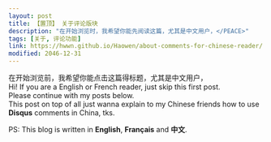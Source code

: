 ```yaml
---
layout: post
title: 【置顶】 关于评论版块
description: "在开始浏览时，我希望你能先阅读这篇，尤其是中文用户，</PEACE>"
tags: [关于, 评论功能]
link: https://hwwn.github.io/Haowen/about-comments-for-chinese-reader/
modified: 2046-12-31
---
```


在开始浏览前，我希望你能点击这篇得标题，尤其是中文用户，</PEACE>  
Hi! If you are a English or French reader, just skip this first post.  
Please continue with my posts below.   
This post on top of all just wanna explain to my Chinese friends how to use **Disqus** comments in China, tks.
  
PS: This blog is written in **English**, **Français** and **中文**. </PEACE>





